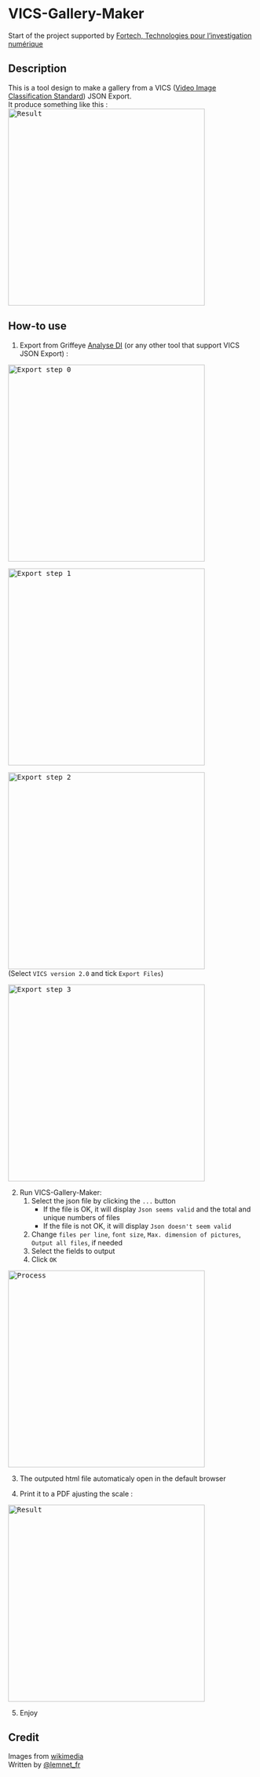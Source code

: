# VICS-Gallery-Maker

Start of the project supported by [Fortech, Technologies pour l’investigation numérique](https://fortech.fr)  

## Description

This is a tool design to make a gallery from a VICS ([Video Image Classification Standard](https://www.projectvic.org/vics-data-model)) JSON Export.  
It produce something like this :  
<kbd><img src="https://raw.githubusercontent.com/lemnet/VICS-Gallery-Maker/main/pics//Result.png" alt="Result" width=400></kbd>
## How-to use

1. Export from Griffeye [Analyse DI](https://www.griffeye.com/analyze-di/) (or any other tool that support VICS JSON Export) :  

<kbd><img src="https://raw.githubusercontent.com/lemnet/VICS-Gallery-Maker/main/pics/Export0.png" alt="Export step 0" width=400></kbd>  
  
<kbd><img src="https://raw.githubusercontent.com/lemnet/VICS-Gallery-Maker/main/pics/Export1.png" alt="Export step 1" width=400></kbd>  

<kbd><img src="https://raw.githubusercontent.com/lemnet/VICS-Gallery-Maker/main/pics/Export2.png" alt="Export step 2" width=400></kbd>  
(Select `VICS version 2.0` and tick `Export Files`)  
  
<kbd><img src="https://raw.githubusercontent.com/lemnet/VICS-Gallery-Maker/main/pics/Export3.png" alt="Export step 3" width=400></kbd>  

2. Run VICS-Gallery-Maker: 
    1. Select the json file by clicking the `...` button
        * If the file is OK, it will display `Json seems valid` and the total and unique numbers of files
        * If the file is not OK, it will display `Json doesn't seem valid`
    2. Change `files per line`, `font size`, `Max. dimension of pictures`, `Output all files`, if needed
    3. Select the fields to output
    4. Click `OK`

<kbd><img src="https://raw.githubusercontent.com/lemnet/VICS-Gallery-Maker/main/pics/Process.png" alt="Process" width=400></kbd>

3. The outputed html file automaticaly open in the default browser

4. Print it to a PDF ajusting the scale : 

<kbd><img src="https://raw.githubusercontent.com/lemnet/VICS-Gallery-Maker/main/pics/Result.png" alt="Result" width=400></kbd>

5. Enjoy

## Credit

Images from [wikimedia](https://commons.wikimedia.org)  
Written by [@lemnet_fr](https://twitter.com/lemnet_fr)  
